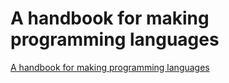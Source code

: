 # A handbook for making programming languages
[A handbook for making programming languages](http://www.craftinginterpreters.com/index.html)

